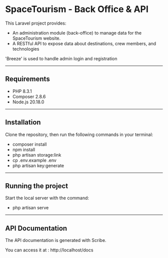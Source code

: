 # SpaceTourism - Back Office & API

This Laravel project provides:

- An administration module (back-office) to manage data for the SpaceTourism website.
- A RESTful API to expose data about destinations, crew members, and technologies

'Breeze' is used to handle admin login and registration

---

## Requirements
- PHP 8.3.1
- Composer 2.8.6
- Node.js 20.18.0

---

## Installation

Clone the repository, then run the following commands in your terminal:

- composer install
- npm install
- php artisan storage:link
- cp .env.example .env
- php artisan key:generate

---

## Running the project

Start the local server with the command: 

- php artisan serve

---

## API Documentation

The API documentation is generated with Scribe.

You can access it at : http://localhost/docs
